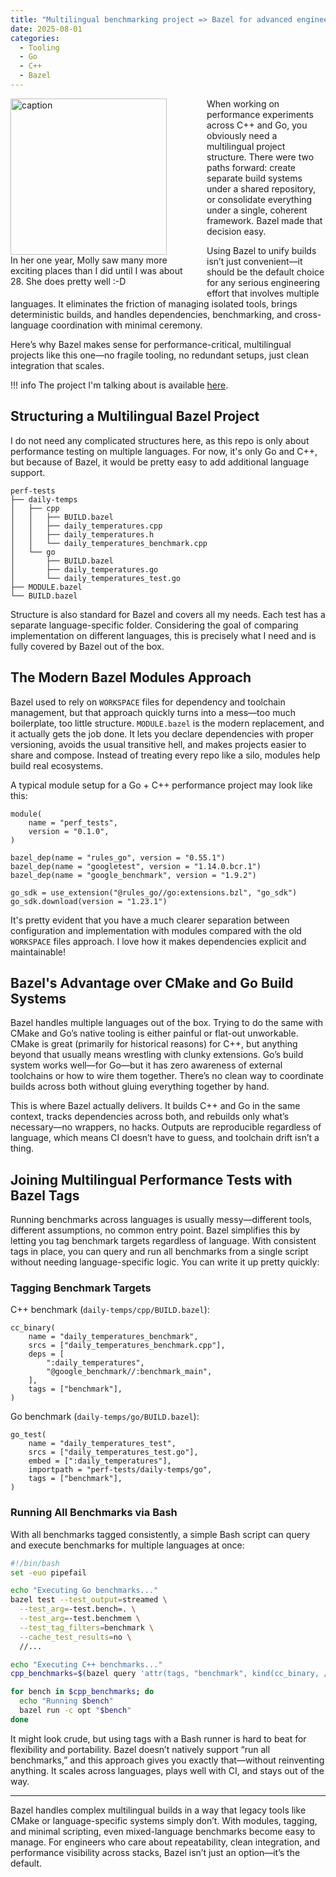 ```yaml
---
title: "Multilingual benchmarking project => Bazel for advanced engineering"
date: 2025-08-01
categories:
  - Tooling
  - Go
  - C++
  - Bazel
---
```


<figure style="float: left; width: 300px; margin: 0 1em 1em 0;" markdown>
  <a href="https://sysdev.me/img/molly-tash-rabat.jpeg" target="_blank">
    <img src="https://sysdev.me/img/molly-tash-rabat.jpeg" alt="caption" width="250">
  </a>
  <figcaption>
    In her one year, Molly saw many more exciting places than I did until I was about 28. She does pretty well :-D
  </figcaption>
</figure>

When working on performance experiments across C++ and Go, you obviously need a multilingual project structure. There were two paths forward: create separate build systems under a shared repository, or consolidate everything under a single, coherent framework. Bazel made that decision easy.

Using Bazel to unify builds isn’t just convenient—it should be the default choice for any serious engineering effort that involves multiple languages. It eliminates the friction of managing isolated tools, brings deterministic builds, and handles dependencies, benchmarking, and cross-language coordination with minimal ceremony.

Here’s why Bazel makes sense for performance-critical, multilingual projects like this one—no fragile tooling, no redundant setups, just clean integration that scales.
<!-- more -->

!!! info
    The project I'm talking about is available [here](https://github.com/astavonin/perf-tests).

## Structuring a Multilingual Bazel Project

I do not need any complicated structures here, as this repo is only about performance testing on multiple languages. For now, it's only Go and C++, but because of Bazel, it would be pretty easy to add additional language support.

```shell
perf-tests
├── daily-temps
│   ├── cpp
│   │   ├── BUILD.bazel
│   │   ├── daily_temperatures.cpp
│   │   ├── daily_temperatures.h
│   │   └── daily_temperatures_benchmark.cpp
│   └── go
│       ├── BUILD.bazel
│       ├── daily_temperatures.go
│       └── daily_temperatures_test.go
├── MODULE.bazel
└── BUILD.bazel
```

Structure is also standard for Bazel and covers all my needs. Each test has a separate language-specific folder. Considering the goal of comparing implementation on different languages, this is precisely what I need and is fully covered by Bazel out of the box.

## The Modern Bazel Modules Approach

Bazel used to rely on `WORKSPACE` files for dependency and toolchain management, but that approach quickly turns into a mess—too much boilerplate, too little structure. `MODULE.bazel` is the modern replacement, and it actually gets the job done. It lets you declare dependencies with proper versioning, avoids the usual transitive hell, and makes projects easier to share and compose. Instead of treating every repo like a silo, modules help build real ecosystems.

A typical module setup for a Go + C++ performance project may look like this:

```starlark
module(
    name = "perf_tests",
    version = "0.1.0",
)

bazel_dep(name = "rules_go", version = "0.55.1")
bazel_dep(name = "googletest", version = "1.14.0.bcr.1")
bazel_dep(name = "google_benchmark", version = "1.9.2")

go_sdk = use_extension("@rules_go//go:extensions.bzl", "go_sdk")
go_sdk.download(version = "1.23.1")
```

It's pretty evident that you have a much clearer separation between configuration and implementation with modules compared with the old `WORKSPACE` files approach. I love how it makes dependencies explicit and maintainable!

## Bazel's Advantage over CMake and Go Build Systems

Bazel handles multiple languages out of the box. Trying to do the same with CMake and Go’s native tooling is either painful or flat-out unworkable. CMake is great (primarily for historical reasons) for C++, but anything beyond that usually means wrestling with clunky extensions. Go’s build system works well—for Go—but it has zero awareness of external toolchains or how to wire them together. There’s no clean way to coordinate builds across both without gluing everything together by hand.

This is where Bazel actually delivers. It builds C++ and Go in the same context, tracks dependencies across both, and rebuilds only what’s necessary—no wrappers, no hacks. Outputs are reproducible regardless of language, which means CI doesn’t have to guess, and toolchain drift isn’t a thing.

## Joining Multilingual Performance Tests with Bazel Tags

Running benchmarks across languages is usually messy—different tools, different assumptions, no common entry point. Bazel simplifies this by letting you tag benchmark targets regardless of language. With consistent tags in place, you can query and run all benchmarks from a single script without needing language-specific logic. You can write it up pretty quickly:

### Tagging Benchmark Targets

C++ benchmark (`daily-temps/cpp/BUILD.bazel`):

```starlark
cc_binary(
    name = "daily_temperatures_benchmark",
    srcs = ["daily_temperatures_benchmark.cpp"],
    deps = [
        ":daily_temperatures",
        "@google_benchmark//:benchmark_main",
    ],
    tags = ["benchmark"],
)
```

Go benchmark (`daily-temps/go/BUILD.bazel`):

```starlark
go_test(
    name = "daily_temperatures_test",
    srcs = ["daily_temperatures_test.go"],
    embed = [":daily_temperatures"],
    importpath = "perf-tests/daily-temps/go",
    tags = ["benchmark"],
)
```

### Running All Benchmarks via Bash

With all benchmarks tagged consistently, a simple Bash script can query and execute benchmarks for multiple languages at once:

```bash
#!/bin/bash
set -euo pipefail

echo "Executing Go benchmarks..."
bazel test --test_output=streamed \
  --test_arg=-test.bench=. \
  --test_arg=-test.benchmem \
  --test_tag_filters=benchmark \
  --cache_test_results=no \
  //...

echo "Executing C++ benchmarks..."
cpp_benchmarks=$(bazel query 'attr(tags, "benchmark", kind(cc_binary, //...))')

for bench in $cpp_benchmarks; do
  echo "Running $bench"
  bazel run -c opt "$bench"
done
```

It might look crude, but using tags with a Bash runner is hard to beat for flexibility and portability. Bazel doesn’t natively support “run all benchmarks,” and this approach gives you exactly that—without reinventing anything. It scales across languages, plays well with CI, and stays out of the way.

---

Bazel handles complex multilingual builds in a way that legacy tools like CMake or language-specific systems simply don’t. With modules, tagging, and minimal scripting, even mixed-language benchmarks become easy to manage. For engineers who care about repeatability, clean integration, and performance visibility across stacks, Bazel isn’t just an option—it’s the default.